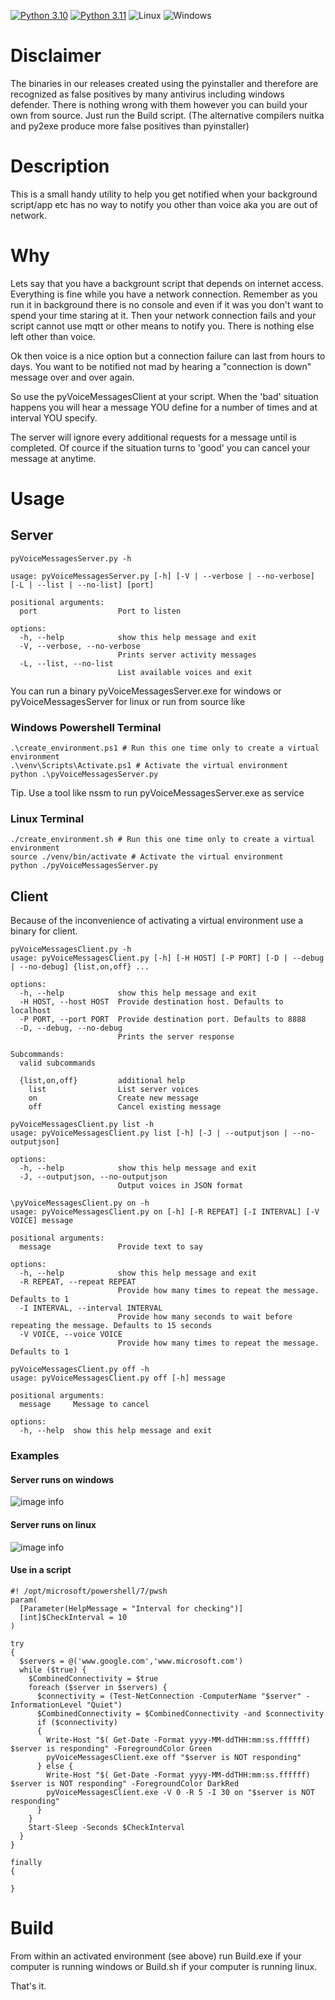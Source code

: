 [![Python 3.10](https://img.shields.io/badge/python-3.10-blue.svg)](https://www.python.org/downloads/release/python-310/)
[![Python 3.11](https://img.shields.io/badge/python-3.11-blue.svg)](https://www.python.org/downloads/release/python-311/)
![Linux](https://img.shields.io/badge/Linux-FCC624?style=for-the-badge&logo=linux&logoColor=black)
![Windows](https://img.shields.io/badge/Windows-0078D6?style=for-the-badge&logo=windows&logoColor=white)
# Disclaimer
The binaries in our releases created using the pyinstaller and therefore are recognized as false positives by many antivirus including windows defender. There is nothing wrong with them however you can build your own from source. Just run the Build script. (The alternative compilers nuitka and py2exe produce more false positives than pyinstaller)

# Description
This is a small handy utility to help you get notified when your background script/app etc has no way to notify you other than voice aka you are out of network.

# Why
Lets say that you have a backgrount script that depends on internet access.
Everything is fine while you have a network connection. Remember as you run it in background there is no console and even if it was you don't want to spend your time staring at it.
Then your network connection fails and your script cannot use mqtt or other means to notify you. There is nothing else left other than voice.

Ok then voice is a nice option but a connection failure can last from hours to days. You want to be notified not mad by hearing a "connection is down" message over and over again.

So use the pyVoiceMessagesClient at your script.
When the 'bad' situation happens you will hear a message YOU define for a number of times and at interval YOU specify.

The server will ignore every additional requests for a message until is completed. Of cource if the situation turns to 'good' you can cancel your message at anytime.

# Usage
## Server
```
pyVoiceMessagesServer.py -h

usage: pyVoiceMessagesServer.py [-h] [-V | --verbose | --no-verbose] [-L | --list | --no-list] [port]

positional arguments:
  port                  Port to listen

options:
  -h, --help            show this help message and exit
  -V, --verbose, --no-verbose
                        Prints server activity messages
  -L, --list, --no-list
                        List available voices and exit
```

You can run a binary pyVoiceMessagesServer.exe for windows or pyVoiceMessagesServer for linux or run from source like

### Windows Powershell Terminal
```
.\create_environment.ps1 # Run this one time only to create a virtual environment
.\venv\Scripts\Activate.ps1 # Activate the virtual environment
python .\pyVoiceMessagesServer.py 
```
Tip. Use a tool like nssm to run pyVoiceMessagesServer.exe as service

### Linux Terminal
```
./create_environment.sh # Run this one time only to create a virtual environment
source ./venv/bin/activate # Activate the virtual environment
python ./pyVoiceMessagesServer.py 
```

## Client
Because of the inconvenience of activating a virtual environment use a binary for client.
```
pyVoiceMessagesClient.py -h
usage: pyVoiceMessagesClient.py [-h] [-H HOST] [-P PORT] [-D | --debug | --no-debug] {list,on,off} ...

options:
  -h, --help            show this help message and exit
  -H HOST, --host HOST  Provide destination host. Defaults to localhost
  -P PORT, --port PORT  Provide destination port. Defaults to 8888
  -D, --debug, --no-debug
                        Prints the server response

Subcommands:
  valid subcommands

  {list,on,off}         additional help
    list                List server voices
    on                  Create new message
    off                 Cancel existing message
```
```
pyVoiceMessagesClient.py list -h
usage: pyVoiceMessagesClient.py list [-h] [-J | --outputjson | --no-outputjson]

options:
  -h, --help            show this help message and exit
  -J, --outputjson, --no-outputjson
                        Output voices in JSON format
```
```
\pyVoiceMessagesClient.py on -h
usage: pyVoiceMessagesClient.py on [-h] [-R REPEAT] [-I INTERVAL] [-V VOICE] message

positional arguments:
  message               Provide text to say

options:
  -h, --help            show this help message and exit
  -R REPEAT, --repeat REPEAT
                        Provide how many times to repeat the message. Defaults to 1
  -I INTERVAL, --interval INTERVAL
                        Provide how many seconds to wait before repeating the message. Defaults to 15 seconds
  -V VOICE, --voice VOICE
                        Provide how many times to repeat the message. Defaults to 1
```
```
pyVoiceMessagesClient.py off -h
usage: pyVoiceMessagesClient.py off [-h] message

positional arguments:
  message     Message to cancel

options:
  -h, --help  show this help message and exit
```

### Examples

#### Server runs on windows
![image info](./mdimages/clientlistwindowsserver.png)
#### Server runs on linux
![image info](./mdimages/clientlistlinuxserver.png)

#### Use in a script
```
#! /opt/microsoft/powershell/7/pwsh
param(
  [Parameter(HelpMessage = "Interval for checking")]
  [int]$CheckInterval = 10
)

try
{
  $servers = @('www.google.com','www.microsoft.com')
  while ($true) {
    $CombinedConnectivity = $true
    foreach ($server in $servers) {
      $connectivity = (Test-NetConnection -ComputerName "$server" -InformationLevel "Quiet")
      $CombinedConnectivity = $CombinedConnectivity -and $connectivity
      if ($connectivity)
      {
        Write-Host "$( Get-Date -Format yyyy-MM-ddTHH:mm:ss.ffffff) $server is responding" -ForegroundColor Green
        pyVoiceMessagesClient.exe off "$server is NOT responding"
      } else {
        Write-Host "$( Get-Date -Format yyyy-MM-ddTHH:mm:ss.ffffff) $server is NOT responding" -ForegroundColor DarkRed
        pyVoiceMessagesClient.exe -V 0 -R 5 -I 30 on "$server is NOT responding"
      }
    }
    Start-Sleep -Seconds $CheckInterval
  }
}

finally
{

}
```

# Build
From within an activated environment (see above) run Build.exe if your computer is running windows
or Build.sh if your computer is running linux.


That's it.
